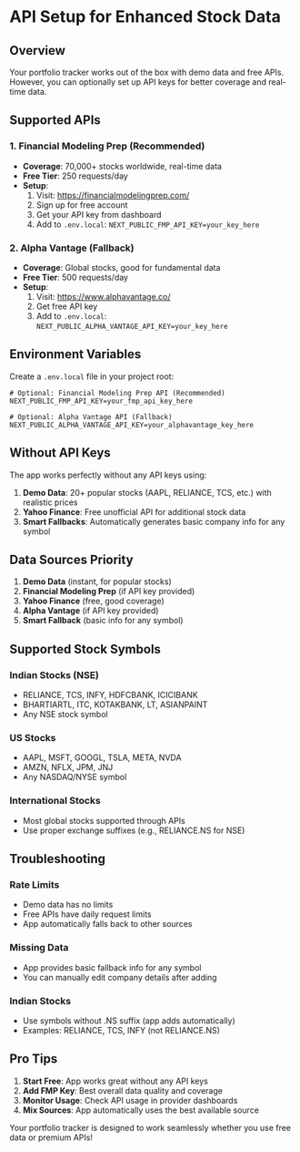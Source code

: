 # API Setup for Enhanced Stock Data

## Overview

Your portfolio tracker works out of the box with demo data and free APIs. However, you can optionally set up API keys for better coverage and real-time data.

## Supported APIs

### 1. Financial Modeling Prep (Recommended)
- **Coverage**: 70,000+ stocks worldwide, real-time data
- **Free Tier**: 250 requests/day
- **Setup**: 
  1. Visit: https://financialmodelingprep.com/
  2. Sign up for free account
  3. Get your API key from dashboard
  4. Add to `.env.local`: `NEXT_PUBLIC_FMP_API_KEY=your_key_here`

### 2. Alpha Vantage (Fallback)
- **Coverage**: Global stocks, good for fundamental data
- **Free Tier**: 500 requests/day
- **Setup**:
  1. Visit: https://www.alphavantage.co/
  2. Get free API key
  3. Add to `.env.local`: `NEXT_PUBLIC_ALPHA_VANTAGE_API_KEY=your_key_here`

## Environment Variables

Create a `.env.local` file in your project root:

```env
# Optional: Financial Modeling Prep API (Recommended)
NEXT_PUBLIC_FMP_API_KEY=your_fmp_api_key_here

# Optional: Alpha Vantage API (Fallback)
NEXT_PUBLIC_ALPHA_VANTAGE_API_KEY=your_alphavantage_key_here
```

## Without API Keys

The app works perfectly without any API keys using:

1. **Demo Data**: 20+ popular stocks (AAPL, RELIANCE, TCS, etc.) with realistic prices
2. **Yahoo Finance**: Free unofficial API for additional stock data
3. **Smart Fallbacks**: Automatically generates basic company info for any symbol

## Data Sources Priority

1. **Demo Data** (instant, for popular stocks)
2. **Financial Modeling Prep** (if API key provided)
3. **Yahoo Finance** (free, good coverage)
4. **Alpha Vantage** (if API key provided)
5. **Smart Fallback** (basic info for any symbol)

## Supported Stock Symbols

### Indian Stocks (NSE)
- RELIANCE, TCS, INFY, HDFCBANK, ICICIBANK
- BHARTIARTL, ITC, KOTAKBANK, LT, ASIANPAINT
- Any NSE stock symbol

### US Stocks
- AAPL, MSFT, GOOGL, TSLA, META, NVDA
- AMZN, NFLX, JPM, JNJ
- Any NASDAQ/NYSE symbol

### International Stocks
- Most global stocks supported through APIs
- Use proper exchange suffixes (e.g., RELIANCE.NS for NSE)

## Troubleshooting

### Rate Limits
- Demo data has no limits
- Free APIs have daily request limits
- App automatically falls back to other sources

### Missing Data
- App provides basic fallback info for any symbol
- You can manually edit company details after adding

### Indian Stocks
- Use symbols without .NS suffix (app adds automatically)
- Examples: RELIANCE, TCS, INFY (not RELIANCE.NS)

## Pro Tips

1. **Start Free**: App works great without any API keys
2. **Add FMP Key**: Best overall data quality and coverage
3. **Monitor Usage**: Check API usage in provider dashboards
4. **Mix Sources**: App automatically uses the best available source

Your portfolio tracker is designed to work seamlessly whether you use free data or premium APIs! 